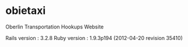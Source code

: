 obietaxi
========

Oberlin Transportation Hookups Website

Rails version : 3.2.8
Ruby version : 1.9.3p194 (2012-04-20 revision 35410)
